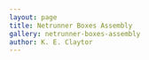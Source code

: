 ```yaml
---
layout: page
title: Netrunner Boxes Assembly
gallery: netrunner-boxes-assembly
author: K. E. Claytor
---
```

